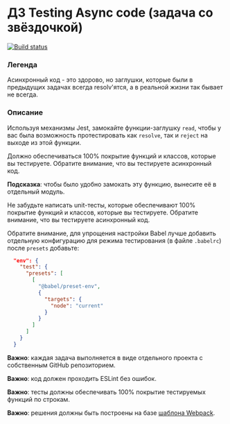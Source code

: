 # ДЗ Testing Async code (задача со звёздочкой)

[![Build status](https://ci.appveyor.com/api/projects/status/khe3mf1pv7s5w2d5?svg=true)](https://ci.appveyor.com/project/elenakoch122/ajs-25-10-3-testing-async-code)

### Легенда

Асинхронный код - это здорово, но заглушки, которые были в предыдущих задачах всегда resolv'ятся, а в реальной жизни так бывает не всегда.

### Описание

Используя механизмы Jest, замокайте функции-заглушку `read`, чтобы у вас была возможность протестировать как `resolve`, так и `reject` на выходе из этой функции.

Должно обеспечиваться 100% покрытие функций и классов, которые вы тестируете. Обратите внимание, что вы тестируете асинхронный код.

**Подсказка**: чтобы было удобно замокать эту функцию, вынесите её в отдельный модуль.

Не забудьте написать unit-тесты, которые обеспечивают 100% покрытие функций и классов, которые вы тестируете. Обратите внимание, что вы тестируете асинхронный код.

Обратите внимание, для упрощения настройки Babel лучше добавить отдельную конфигурацию для режима тестирования (в файле `.babelrc`) после `presets` добавьте:

```json
  "env": {
    "test": {
      "presets": [
        [
          "@babel/preset-env",
          {
            "targets": {
              "node": "current"
            }
          }
        ]
      ]
    }
  }
```

**Важно**: каждая задача выполняется в виде отдельного проекта с собственным GitHub репозиторием.

**Важно**: код должен проходить ESLint без ошибок.

**Важно**: тесты должны обеспечивать 100% покрытие тестируемых функций по строкам.

**Важно**: решения должны быть построены на базе [шаблона Webpack](https://github.com/netology-code/ajs-homeworks/tree/ajs8/ci-template).
